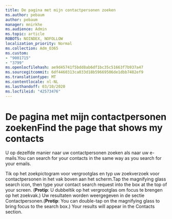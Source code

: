 ```yaml
---
title: De pagina met mijn contactpersonen zoeken
ms.author: pebaum
author: pebaum
manager: mnirkhe
ms.audience: Admin
ms.topic: article
ROBOTS: NOINDEX, NOFOLLOW
localization_priority: Normal
ms.collection: Adm_O365
ms.custom:
- "9001715"
- "3799"
ms.openlocfilehash: ae9d45741f5bdd8ab6df1bc35c51663f7b937a47
ms.sourcegitcommit: 6df4460313ca033d18b59669506de1dbb7482ef9
ms.translationtype: MT
ms.contentlocale: nl-NL
ms.lasthandoff: 03/10/2020
ms.locfileid: "42573476"
---
```

# <a name="find-the-page-that-shows-my-contacts"></a><span data-ttu-id="7dd62-102">De pagina met mijn contactpersonen zoeken</span><span class="sxs-lookup"><span data-stu-id="7dd62-102">Find the page that shows my contacts</span></span>

<span data-ttu-id="7dd62-103">U op dezelfde manier naar uw contactpersonen zoeken als naar uw e-mails.</span><span class="sxs-lookup"><span data-stu-id="7dd62-103">You can search for your contacts in the same way as you search for your emails.</span></span>
 
<span data-ttu-id="7dd62-104">Tik op het zoekpictogram voor vergrootglas en typ uw zoekverzoek voor contactpersonen in het vak boven aan het scherm.</span><span class="sxs-lookup"><span data-stu-id="7dd62-104">Tap the magnifying glass search icon, then type your contact search request into the box at the top of your screen.</span></span> <span data-ttu-id="7dd62-105">(**Protip**: U dubbeltik op het vergrootglas om focus te brengen op het zoekvak.) Uw resultaten worden weergegeven in de sectie Contactpersonen.</span><span class="sxs-lookup"><span data-stu-id="7dd62-105">(**Protip**: You can double-tap on the magnifying glass to bring focus to the search box.) Your results will appear in the Contacts section.</span></span>
